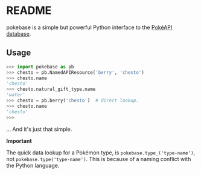 # README

pokebase is a simple but powerful Python interface to the [PokéAPI database](https://pokeapi.co/).

## Usage

```python
>>> import pokebase as pb
>>> chesto = pb.NamedAPIResource('berry', 'chesto')
>>> chesto.name
'chesto'
>>> chesto.natural_gift_type.name
'water'
>>> chesto = pb.berry('chesto')  # direct lookup.
>>> chesto.name
'chesto'
>>>
```

... And it's just that simple.

**Important**
 
The quick data lookup for a Pokémon type, is `pokebase.type_('type-name')`, not `pokebase.type('type-name')`. This is because of a naming conflict with the Python language.
